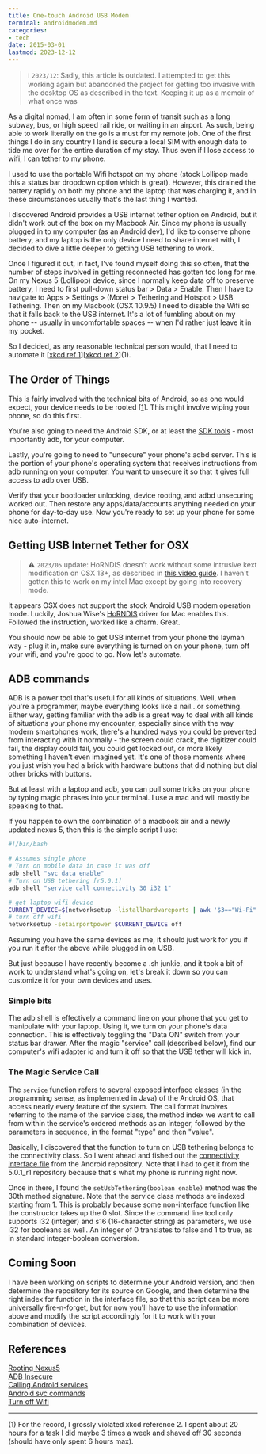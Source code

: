 ```yaml
---
title: One-touch Android USB Modem
terminal: androidmodem.md
categories:
- tech
date: 2015-03-01
lastmod: 2023-12-12
---
```



> ℹ️ `2023/12`: Sadly, this article is outdated. I attempted to get this working again but abandoned the project for getting too invasive with the desktop OS as described in the text. Keeping it up as a memoir of what once was

As a digital nomad, I am often in some form of transit such as a long subway, bus, or high speed rail ride, or waiting in an airport. As such, being able to work literally on the go is a must for my remote job. One of the first things I do in any country I land is secure a local SIM with enough data to tide me over for the entire duration of my stay. Thus even if I lose access to wifi, I can tether to my phone.

I used to use the portable Wifi hotspot on my phone (stock Lollipop made this a status bar dropdown option which is great). However, this drained the battery rapidly on both my phone and the laptop that was charging it, and in these circumstances usually that's the last thing I wanted.

I discovered Android provides a USB internet tether option on Android, but it didn't work out of the box on my Macbook Air. Since my phone is usually plugged in to my computer (as an Android dev), I'd like to conserve phone battery, and my laptop is the only device I need to share internet with, I decided to dive a little deeper to getting USB tethering to work.

Once I figured it out, in fact, I've found myself doing this so often, that the number of steps involved in getting reconnected has gotten too long for me. On my Nexus 5 (Lollipop) device, since I normally keep data off to preserve battery, I need to first pull-down status bar > Data > Enable. Then I have to navigate to Apps > Settings > (More) > Tethering and Hotspot > USB Tethering. Then on my Macbook (OSX 10.9.5) I need to disable the Wifi so that it falls back to the USB internet. It's a lot of fumbling about on my phone -- usually in uncomfortable spaces -- when I'd rather just leave it in my pocket.

So I decided, as any reasonable technical person would, that I need to automate it \[[xkcd ref 1](http://xkcd.com/1205/)\]\[[xkcd ref 2](http://xkcd.com/1319/)\](1).

## The Order of Things
This is fairly involved with the technical bits of Android, so as one would expect, your device needs to be rooted \[[1](#references)\]. This might involve wiping your phone, so do this first.

You're also going to need the Android SDK, or at least the [SDK tools](http://developer.android.com/sdk/index.html#Other) - most importantly adb, for your computer.

Lastly, you're going to need to "unsecure" your phone's adbd server. This is the portion of your phone's operating system that receives instructions from adb running on your computer. You want to unsecure it so that it gives full access to adb over USB.

Verify that your bootloader unlocking, device rooting, and adbd unsecuring worked out. Then restore any apps/data/accounts anything needed on your phone for day-to-day use. Now you're ready to set up your phone for some nice auto-internet.

## Getting USB Internet Tether for OSX

> ⚠️ `2023/05` update: HoRNDIS doesn't work without some intrusive kext modification on OSX 13+, as described in [this video guide](https://www.youtube.com/watch?v=32lM27TGNFM). I haven't gotten this to work on my intel Mac except by going into recovery mode.

It appears OSX does not support the stock Android USB modem operation mode. Luckily, Joshua Wise's [HoRNDIS](http://joshuawise.com/horndis) driver for Mac enables this. Followed the instruction, worked like a charm. Great.

You should now be able to get USB internet from your phone the layman way - plug it in, make sure everything is turned on on your phone, turn off your wifi, and you're good to go. Now let's automate.

## ADB commands
ADB is a power tool that's useful for all kinds of situations. Well, when you're a programmer, maybe everything looks like a nail...or something. Either way, getting familiar with the adb is a great way to deal with all kinds of situations your phone my encounter, especially since with the way modern smartphones work, there's a hundred ways you could be prevented from interacting with it normally - the screen could crack, the digitizer could fail, the display could fail, you could get locked out, or more likely something I haven't even imagined yet. It's one of those moments where you just wish you had a brick with hardware buttons that did nothing but dial other bricks with buttons.

But at least with a laptop and adb, you can pull some tricks on your phone by typing magic phrases into your terminal. I use a mac and will mostly be speaking to that.

If you happen to own the combination of a macbook air and a newly updated nexus 5, then this is the simple script I use:

```bash
#!/bin/bash   

# Assumes single phone
# Turn on mobile data in case it was off
adb shell "svc data enable"
# Turn on USB tethering [r5.0.1]
adb shell "service call connectivity 30 i32 1"

# get laptop wifi device
CURRENT_DEVICE=$(networksetup -listallhardwareports | awk '$3=="Wi-Fi" {getline; print $2}')
# turn off wifi
networksetup -setairportpower $CURRENT_DEVICE off
```

Assuming you have the same devices as me, it should just work for you if you run it after the above while plugged in on USB.

But just because I have recently become a .sh junkie, and it took a bit of work to understand what's going on, let's break it down so you can customize it for your own devices and uses.

### Simple bits
The adb shell is effectively a command line on your phone that you get to manipulate with your laptop. Using it, we turn on your phone's data connection. This is effectively toggling the "Data ON" switch from your status bar drawer.
After the magic "service" call (described below), find our computer's wifi adapter id and turn it off so that the USB tether will kick in.

### The Magic Service Call
The `service` function refers to several exposed interface classes (in the programming sense, as implemented in Java) of the Android OS, that access nearly every feature of the system. The call format involves referring to the name of the service class, the method index we want to call from within the service's ordered methods as an integer, followed by the parameters in sequence, in the format "type" and then "value".

Basically, I discovered that the function to turn on USB tethering belongs to the connectivity class. So I went ahead and fished out the [connectivity interface file](https://android.googlesource.com/platform/frameworks/base/+/android-5.0.1_r1/core/java/android/net/IConnectivityManager.aidl) from the Android repository. Note that I had to get it from the 5.0.1_r1 repository because that's what my phone is running right now. 

Once in there, I found the `setUsbTethering(boolean enable)` method was the 30th method signature. Note that the service class methods are indexed starting from 1. This is probably because some non-interface function like the constructor takes up the 0 slot. Since the command line tool only supports i32 (integer) and s16 (16-character string) as parameters, we use i32 for booleans as well. An integer of 0 translates to false and 1 to true, as in standard integer-boolean conversion.

## Coming Soon
I have been working on scripts to determine your Android version, and then determine the repository for its source on Google, and then determine the right index for function in the interface file, so that this script can be more universally fire-n-forget, but for now you'll have to use the information above and modify the script accordingly for it to work with your combination of devices.

## References
[Rooting Nexus5](http://www.androidrootz.com/2013/11/how-to-root-nexus-5-windowsmaclinuxubun.html) <br>
[ADB Insecure](http://forum.xda-developers.com/showthread.php?t=1687590) <br>
[Calling Android services](http://ktnr74.blogspot.tw/2014/09/calling-android-services-from-adb-shell.html) <br>
[Android svc commands](https://thangamaniarun.wordpress.com/2013/04/19/useful-android-adb-commands-over-usbwi-fi/) <br>
[Turn off Wifi](http://www.dgkapps.com/blog/osx-tips/osx-tips-turn-off-wifi-from-the-command-line/)

- - -
(1) For the record, I grossly violated xkcd reference 2. I spent about 20 hours for a task I did maybe 3 times a week and shaved off 30 seconds (should have only spent 6 hours max).
